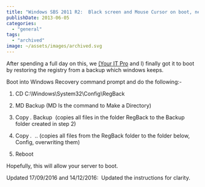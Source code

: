 ```yaml
---
title: "Windows SBS 2011 R2:  Black screen and Mouse Cursor on boot, never boots"
publishDate: 2013-06-05
categories: 
  - "general"
tags:
  - "archived"
image: ~/assets/images/archived.svg
---
```


After spending a full day on this, we [(Your IT Pro](https://www.youritpro.co.uk/) and I) finally got it to boot by restoring the registry from a backup which windows keeps.

Boot into Windows Recovery command prompt and do the following:-

1. CD C:\\Windows\\System32\\Config\\RegBack
    
2. MD Backup (MD Is the command to Make a Directory)
    
3. Copy _._ Backup  (copies all files in the folder RegBack to the Backup folder created in step 2)
    
4. Copy _._  .. (copies all files from the RegBack folder to the folder below, Config, overwriting them)
    
5. Reboot
    

Hopefully, this will allow your server to boot.

Updated 17/09/2016 and 14/12/2016:  Updated the instructions for clarity.
